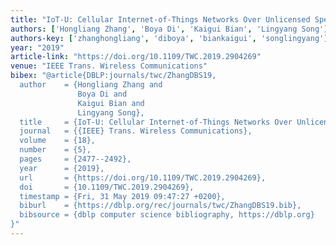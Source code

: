 ```yaml
---
title: "IoT-U: Cellular Internet-of-Things Networks Over Unlicensed Spectrum"
authors: ['Hongliang Zhang', 'Boya Di', 'Kaigui Bian', 'Lingyang Song']
authors-key: ['zhanghongliang', 'diboya', 'biankaigui', 'songlingyang']
year: "2019"
article-link: "https://doi.org/10.1109/TWC.2019.2904269"
venue: "IEEE Trans. Wireless Communications"
bibex: "@article{DBLP:journals/twc/ZhangDBS19,
  author    = {Hongliang Zhang and
               Boya Di and
               Kaigui Bian and
               Lingyang Song},
  title     = {IoT-U: Cellular Internet-of-Things Networks Over Unlicensed Spectrum},
  journal   = {{IEEE} Trans. Wireless Communications},
  volume    = {18},
  number    = {5},
  pages     = {2477--2492},
  year      = {2019},
  url       = {https://doi.org/10.1109/TWC.2019.2904269},
  doi       = {10.1109/TWC.2019.2904269},
  timestamp = {Fri, 31 May 2019 09:47:27 +0200},
  biburl    = {https://dblp.org/rec/journals/twc/ZhangDBS19.bib},
  bibsource = {dblp computer science bibliography, https://dblp.org}
}"
---
```

